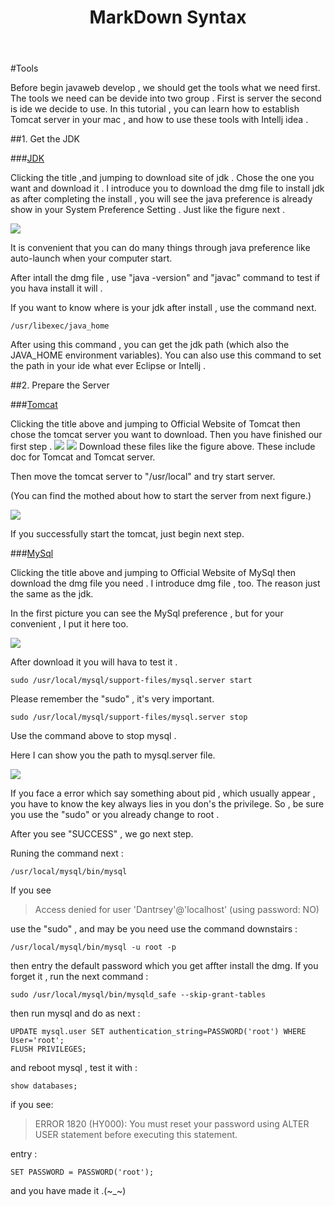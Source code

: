 ﻿---
layout:     post
title:      MarkDown Syntax
category: blog
description: Mac 10.12 established javaweb development enviroument
---

#Tools

  Before begin javaweb develop , we should get the tools what we need first.
  The tools we need can be devide into two group . First is server the second is ide we decide to use.
  In this tutorial , you can learn how to establish Tomcat server in your mac , and how to use these tools with Intellj idea .
 
##1. Get the JDK

###[JDK](http://www.oracle.com/technetwork/java/javase/downloads/index.html)

  Clicking the title ,and jumping to download site of jdk . Chose the one you want and download it .
  I introduce you to download the dmg file to install jdk as after completing the install , you will see the java preference is already show in your System Preference Setting . Just like the figure next .

![]({{site.url}}/assets/SystemPreference.png)

  It is convenient that you can do many things through java preference like auto-launch when your computer start.
  
  After intall the dmg file , use "java -version" and "javac" command to test if you hava install it will .
  
  If you want to know where is your jdk after install , use the command next.
```
/usr/libexec/java_home
```

  After using this command , you can get the jdk path (which also the JAVA_HOME environment variables). You can also use this command to set the path in your ide what ever Eclipse or Intellj . 
  
  

##2. Prepare the Server

###[Tomcat](http://tomcat.apache.org)
 
  Clicking the title above and jumping to Official Website of Tomcat then chose the tomcat server you want to download. Then you have finished our first step . 
  ![]({{site.url}}/assets/DownloadTomcat.png)
  ![]({{site.url}}/assets/TomcatFile.png)
  Download these files like the figure above. These include doc for Tomcat and Tomcat server.
  
  Then move the tomcat server to "/usr/local" and try start server.
  
  (You can find the mothed about how to start the server from next figure.)
  
  ![]({{site.url}}/assets/StartTomcat.png)
  
  If you successfully start the tomcat, just begin next step.
 
###[MySql](https://www.mysql.com)

  Clicking the title above and jumping to Official Website of MySql
then download the dmg file you need .
  I introduce dmg file , too. The reason just the same as the jdk.
  
  In the first picture you can see the MySql preference , but for your convenient , I put it here too.
  
![]({{site.url}}/assets/SystemPreference.png)

  After download it you will hava to test it .
  
```
sudo /usr/local/mysql/support-files/mysql.server start
```
  
  Please remember the "sudo" , it's very important.
 
```
sudo /usr/local/mysql/support-files/mysql.server stop
```
  Use the command above to stop mysql .
  
  Here I can show you the path to mysql.server file.
  
  ![]({{site.url}}/assets/mysqlserver.png)
  
  If you face a error which say something about pid , which usually appear , you have to know the key always lies in you don's the privilege. So , be sure you use the "sudo" or you already change to root .
  
  After you see "SUCCESS" , we go next step.
  
  Runing the command next :
  
```
/usr/local/mysql/bin/mysql
```

  If you see
> Access denied for user 'Dantrsey'@'localhost' (using password: NO)

  use the "sudo" , and may be you need use the command downstairs :
```
/usr/local/mysql/bin/mysql -u root -p
```
  then entry the default password which you get affter install the dmg. If you forget it , run the next command :
  
```
sudo /usr/local/mysql/bin/mysqld_safe --skip-grant-tables
```
  then run mysql and do as next :
```
UPDATE mysql.user SET authentication_string=PASSWORD('root') WHERE User='root';
FLUSH PRIVILEGES;
```
  
  and reboot mysql , test it with :

```
show databases;
```
  if you see:
> ERROR 1820 (HY000): You must reset your password using ALTER USER statement before executing this statement.
  
  entry :
```
SET PASSWORD = PASSWORD('root');
```

  and you have made it .(~_~)




  
  
  
  
